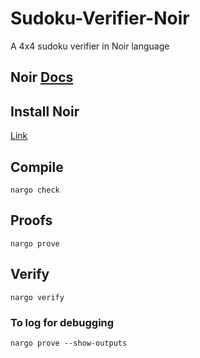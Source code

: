 # Sudoku-Verifier-Noir
A 4x4 sudoku verifier in Noir language


## Noir [Docs](https://noir-lang.org/)

## Install Noir

[Link](https://noir-lang.org/getting_started/nargo/nargo_installation)

## Compile

```
nargo check
```

## Proofs
```
nargo prove
```

## Verify

```
nargo verify
```


### To log for debugging

```
nargo prove --show-outputs

```
